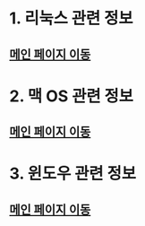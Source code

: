 # 1. 리눅스 관련 정보

## [메인 페이지 이동](linux/README.md)



# 2. 맥 OS 관련 정보

## [메인 페이지 이동](macOS/README.md)



# 3. 윈도우 관련 정보  

## [메인 페이지 이동](windows/README.md)


